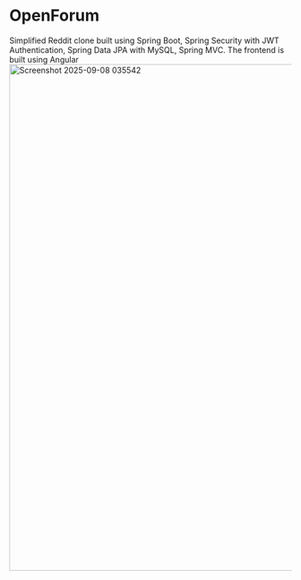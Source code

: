# OpenForum
Simplified Reddit clone built using Spring Boot, Spring Security with JWT Authentication, Spring Data JPA with MySQL, Spring MVC. The frontend is built using Angular
<img width="1896" height="904" alt="Screenshot 2025-09-08 035542" src="https://github.com/user-attachments/assets/5b607b2a-a738-4466-8123-263e45212a22" />

